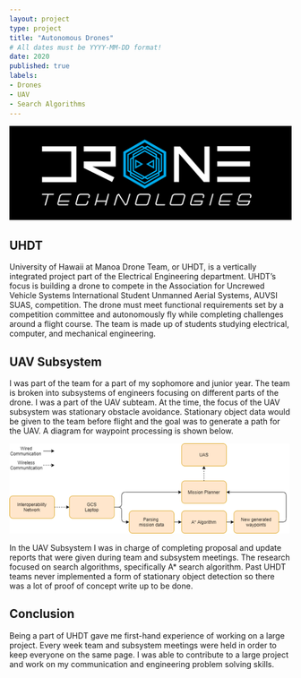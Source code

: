 ```yaml
---
layout: project
type: project
title: "Autonomous Drones"
# All dates must be YYYY-MM-DD format!
date: 2020
published: true
labels:
- Drones
- UAV
- Search Algorithms
---
```


<img width="600px" class="rounded float-start pe-4" src="../img/uhdt/DroneTechnologies.png">

## UHDT

University of Hawaii at Manoa Drone Team, or UHDT, is a vertically integrated project part of the Electrical Engineering department. UHDT’s focus is building a drone to compete in the Association for Uncrewed Vehicle Systems International Student Unmanned Aerial Systems, AUVSI SUAS, competition. The drone must meet functional requirements set by a competition committee and autonomously fly while completing challenges around a flight course. The team is made up of students studying electrical, computer, and mechanical engineering. 

## UAV Subsystem
I was part of the team for a part of my sophomore and junior year. The team is broken into subsystems of engineers focusing on different parts of the drone. I was a part of the UAV subteam. At the time, the focus of the UAV subsystem was stationary obstacle avoidance. Stationary object data would be given to the team before flight and the goal was to generate a path for the UAV. A diagram for waypoint processing is shown below. 

<img width="500px" class="rounded float-start pe-4" src="../img/uhdt/aprocessingpic.png">

In the UAV Subsystem I was in charge of completing proposal and update reports that were given during team and subsystem meetings. The research focused on search algorithms, specifically A* search algorithm. Past UHDT teams never implemented a form of stationary object detection so there was a lot of proof of concept write up to be done.

## Conclusion
Being a part of UHDT gave me first-hand experience of working on a large project. Every week team and subsystem meetings were held in order to keep everyone on the same page. I was able to contribute to a large project and work on my communication and engineering problem solving skills.    
